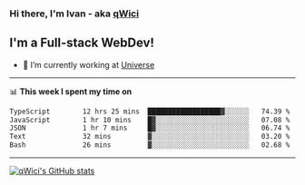 ### Hi there, I'm Ivan - aka [qWici][website]

## I'm a Full-stack WebDev!
- 🔭 I’m currently working at [Universe][universe]

---

📊 **This week I spent my time on**
<!--START_SECTION:waka-->

```txt
TypeScript        12 hrs 25 mins  ██████████████████▓░░░░░░   74.39 %
JavaScript        1 hr 10 mins    █▓░░░░░░░░░░░░░░░░░░░░░░░   07.08 %
JSON              1 hr 7 mins     █▓░░░░░░░░░░░░░░░░░░░░░░░   06.74 %
Text              32 mins         ▓░░░░░░░░░░░░░░░░░░░░░░░░   03.20 %
Bash              26 mins         ▓░░░░░░░░░░░░░░░░░░░░░░░░   02.68 %
```

<!--END_SECTION:waka-->

---

[![qWici's GitHub stats](https://github-readme-stats.vercel.app/api?username=qWici)](https://github.com/qWici/github-readme-stats)

[website]: https://devkucher.com
[twitter]: https://twitter.com/KucherDev
[linkedin]: https://www.linkedin.com/in/ivankucher
[universe]: https://universeapps.limited
